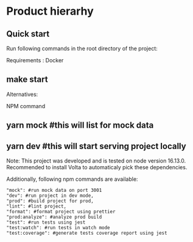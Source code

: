# Product hierarhy

## Quick start

Run following commands in the root directory of the project:

Requirements : Docker

## make start

Alternatives:

NPM command

## yarn mock #this will list for mock data
## yarn dev #this will start serving project locally

Note: This project was developed and is tested on node version 16.13.0.
Recommended to install Volta to automaticaly pick these dependencies.

Additionally, following npm commands are available:

```
"mock": #run mock data on port 3001
"dev": #run project in dev mode,
"prod": #build project for prod,
"lint": #lint project,
"format": #format project using prettier
"prod:analyze": #analyze prod build
"test": #run tests using jest
"test:watch": #run tests in watch mode
"test:coverage": #generate tests coverage report using jest

```
